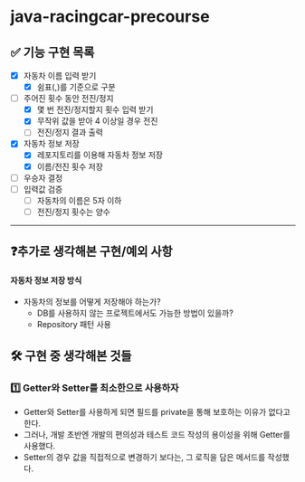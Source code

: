 # java-racingcar-precourse

## ✅ 기능 구현 목록

- [x] 자동차 이름 입력 받기
    - [x] 쉼표(,)를 기준으로 구분
- [ ] 주어진 횟수 동안 전진/정지
    - [x] 몇 번 전진/정지할지 횟수 입력 받기
    - [x] 무작위 값을 받아 4 이상일 경우 전진
    - [ ] 전진/정지 결과 출력 
- [x] 자동차 정보 저장
    - [x] 레포지토리를 이용해 자동차 정보 저장
    - [x] 이름/전진 횟수 저장
- [ ] 우승자 결정
- [ ] 입력값 검증
    - [ ] 자동차의 이름은 5자 이하
    - [ ] 전진/정지 횟수는 양수

--- 

## ❓추가로 생각해본 구현/예외 사항

#### 자동차 정보 저장 방식

- 자동차의 정보를 어떻게 저장해야 하는가?
    - DB를 사용하지 않는 프로젝트에서도 가능한 방법이 있을까?
    - Repository 패턴 사용

## 🛠️ 구현 중 생각해본 것들

### 1️⃣ Getter와 Setter를 최소한으로 사용하자

- Getter와 Setter를 사용하게 되면 필드를 private을 통해 보호하는 이유가 없다고 한다.
- 그러나, 개발 초반엔 개발의 편의성과 테스트 코드 작성의 용이성을 위해 Getter를 사용했다.
- Setter의 경우 값을 직접적으로 변경하기 보다는, 그 로직을 담은 메서드를 작성했다.